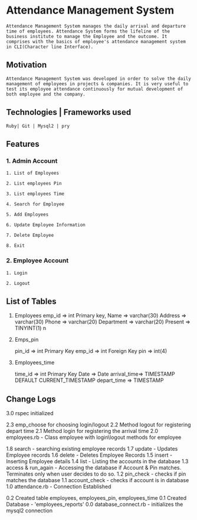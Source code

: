 # Attendance Management System
	Attendance Management System manages the daily arrival and departure time of employees. Attendance System forms the lifeline of the business institute to manage the Employee and the outcome. It comprises with the basics of employee's attendance management system in CLI(Character line Interface). 

## Motivation
	Attendance Management System was developed in order to solve the daily management of employees in projects & companies. It is very useful to test its employee attendance continuously for mutual development of both employee and the company.

## Technologies | Frameworks used
	Ruby| Git | Mysql2 | pry 

## Features

### 1. Admin Account
	1. List of Employees

	2. List employees Pin

	3. List employees Time

	4. Search for Employee

	5. Add Employees

	6. Update Employee Information

	7. Delete Employee

	8. Exit

### 2. Employee Account

	1. Login

	2. Logout

## List of Tables

1. 	Employees
      emp_id 	=> int Primary key,
      Name 		=> varchar(30)
      Address 	=> varchar(30)
      Phone 	=> varchar(20)
      Department => varchar(20)
      Present 	=> TINYINT(1) n

 2. Emps_pin

 	pin_id		=> int Primary Key
 	emp_id 		=> int Foreign Key
 	pin 		=> int(4)

 3. Employees_time

 	time_id		=> int Primary Key
 	Date 		=> Date
 	arrival_time=> TIMESTAMP DEFAULT CURRENT_TIMESTAMP
 	depart_time => TIMESTAMP

## Change Logs
 3.0 rspec initialized

 2.3 emp_choose for choosing login/logout
 2.2 Method logout for registering depart time
 2.1 Method login for registering the arrival time
 2.0 employees.rb - Class employee with login\logout methods for employee 

 1.8 search - searching existing employee records
 1.7 update - Updates Employee records
 1.6 delete - Deletes Employee Records
 1.5 insert - Inserting Employee details
 1.4 list - Listing the accounts in the database
 1.3 access & run_again - Accessing the database if Account & Pin matches.
 Terminates only when user decides to do so.
 1.2 pin_check - checks if pin matches the database
 1.1 account_check - checks if account is in database
 1.0 attendance.rb - Connection Established


 0.2 Created table employees, employees_pin, employees_time 
 0.1 Created Database - 'employees_reports'
 0.0 database_connect.rb - initializes the mysql2 connection


<!-- ## Installation

Download the ruby file -->